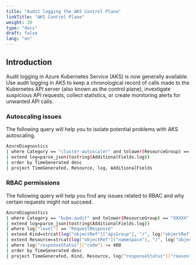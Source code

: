 ```yaml
---
title: "Audit logging the AKS Control Plane"
linkTitle: "AKS Control Plane"
weight: 30
type: "docs"
draft: false
lang: "en"
---
```


## Introduction

Audit logging in Azure Kubernetes Service (AKS) is now generally available. Use audit logging in AKS to keep a chronological record of calls made to the Kubernetes API server (also known as the control plane), investigate suspicious API requests, collect statistics, or create monitoring alerts for unwanted API calls.

### Autoscaling issues

The following query will help you to isolate potential problems with AKS autoscaling.

```sh
AzureDiagnostics
| where Category == "cluster-autoscaler" and tolower(ResourceGroup) == "XXXXX"
| extend log=parse_json(tostring(AdditionalFields.log))
| order by TimeGenerated desc
| project TimeGenerated, Resource, log, AdditionalFields
```

### RBAC permissions

The following query will help you find any issues related to RBAC and why certain requests might not succeed.

```sh
AzureDiagnostics
| where Category == "kube-audit" and tolower(ResourceGroup) == "XXXXX"
| extend log=parse_json(tostring(AdditionalFields.log))
| where log["level"] == "RequestResponse"
| extend Kind=strcat(log["objectRef"]["apiGroup"], "/", log["objectRef"]["apiVersion"], ".", log["objectRef"]["resource"], ".", log["objectRef"]["subresource"])
| extend Resource=strcat(log["objectRef"]["namespace"], "/", log["objectRef"]["name"])
| where log["responseStatus"]["code"] >= 400
| order by TimeGenerated desc
| project TimeGenerated, Kind, Resource, log["responseStatus"]["reason"], log["verb"], log["user"]["username"]
```
